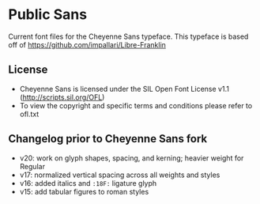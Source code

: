 # Public Sans
Current font files for the Cheyenne Sans typeface.
This typeface is based off of https://github.com/impallari/Libre-Franklin

## License
- Cheyenne Sans is licensed under the SIL Open Font License v1.1 (http://scripts.sil.org/OFL)
- To view the copyright and specific terms and conditions please refer to ofl.txt

## Changelog prior to Cheyenne Sans fork
- v20: work on glyph shapes, spacing, and kerning; heavier weight for Regular
- v17: normalized vertical spacing across all weights and styles
- v16: added italics and `:18F:` ligature glyph
- v15: add tabular figures to roman styles

